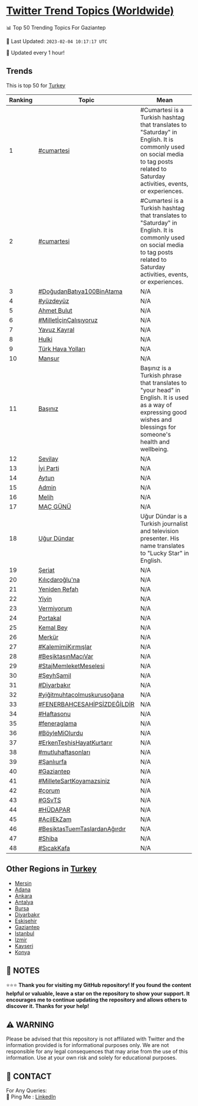 [Twitter Trend Topics (Worldwide)](https://github.com/ErcinDedeoglu/Twitter-Trend-Topics)
==========


📊 Top 50 Trending Topics For Gaziantep

📆 Last Updated: `2023-02-04 10:17:17 UTC`

🔧 Updated every 1 hour!


## Trends

This is top 50 for [Turkey](</Turkey>)

| Ranking | Topic | Mean |
| ------- | ------------ | ------------ |
| 1 | [#cumartesi](http://twitter.com/search?q=%23cumartesi) | #Cumartesi is a Turkish hashtag that translates to "Saturday" in English. It is commonly used on social media to tag posts related to Saturday activities, events, or experiences. |
| 2 | [#cumartesi](http://twitter.com/search?q=%23cumartesi) | #Cumartesi is a Turkish hashtag that translates to "Saturday" in English. It is commonly used on social media to tag posts related to Saturday activities, events, or experiences. |
| 3 | [#DoğudanBatıya100BinAtama](http://twitter.com/search?q=%23Do%c4%9fudanBat%c4%b1ya100BinAtama) | N/A |
| 4 | [#yüzdeyüz](http://twitter.com/search?q=%23y%c3%bczdey%c3%bcz) | N/A |
| 5 | [Ahmet Bulut](http://twitter.com/search?q=Ahmet+Bulut) | N/A |
| 6 | [#MilletİçinÇalışıyoruz](http://twitter.com/search?q=%23Millet%c4%b0%c3%a7in%c3%87al%c4%b1%c5%9f%c4%b1yoruz) | N/A |
| 7 | [Yavuz Kayral](http://twitter.com/search?q=Yavuz+Kayral) | N/A |
| 8 | [Hulki](http://twitter.com/search?q=Hulki) | N/A |
| 9 | [Türk Hava Yolları](http://twitter.com/search?q=T%c3%bcrk+Hava+Yollar%c4%b1) | N/A |
| 10 | [Mansur](http://twitter.com/search?q=Mansur) | N/A |
| 11 | [Başınız](http://twitter.com/search?q=Ba%c5%9f%c4%b1n%c4%b1z) | Başınız is a Turkish phrase that translates to "your head" in English. It is used as a way of expressing good wishes and blessings for someone's health and wellbeing. |
| 12 | [Sevilay](http://twitter.com/search?q=Sevilay) | N/A |
| 13 | [İyi Parti](http://twitter.com/search?q=%c4%b0yi+Parti) | N/A |
| 14 | [Aytun](http://twitter.com/search?q=Aytun) | N/A |
| 15 | [Admin](http://twitter.com/search?q=Admin) | N/A |
| 16 | [Melih](http://twitter.com/search?q=Melih) | N/A |
| 17 | [MAÇ GÜNÜ](http://twitter.com/search?q=MA%c3%87+G%c3%9cN%c3%9c) | N/A |
| 18 | [Uğur Dündar](http://twitter.com/search?q=U%c4%9fur+D%c3%bcndar) | Uğur Dündar is a Turkish journalist and television presenter. His name translates to "Lucky Star" in English. |
| 19 | [Şeriat](http://twitter.com/search?q=%c5%9eeriat) | N/A |
| 20 | [Kılıçdaroğlu'na](http://twitter.com/search?q=K%c4%b1l%c4%b1%c3%a7daro%c4%9flu%27na) | N/A |
| 21 | [Yeniden Refah](http://twitter.com/search?q=Yeniden+Refah) | N/A |
| 22 | [Yiyin](http://twitter.com/search?q=Yiyin) | N/A |
| 23 | [Vermiyorum](http://twitter.com/search?q=Vermiyorum) | N/A |
| 24 | [Portakal](http://twitter.com/search?q=Portakal) | N/A |
| 25 | [Kemal Bey](http://twitter.com/search?q=Kemal+Bey) | N/A |
| 26 | [Merkür](http://twitter.com/search?q=Merk%c3%bcr) | N/A |
| 27 | [#KalemimiKırmışlar](http://twitter.com/search?q=%23KalemimiK%c4%b1rm%c4%b1%c5%9flar) | N/A |
| 28 | [#BeşiktaşınMaçıVar](http://twitter.com/search?q=%23Be%c5%9fikta%c5%9f%c4%b1nMa%c3%a7%c4%b1Var) | N/A |
| 29 | [#StajMemleketMeselesi](http://twitter.com/search?q=%23StajMemleketMeselesi) | N/A |
| 30 | [#ŞeyhŞamil](http://twitter.com/search?q=%23%c5%9eeyh%c5%9eamil) | N/A |
| 31 | [#Diyarbakır](http://twitter.com/search?q=%23Diyarbak%c4%b1r) | N/A |
| 32 | [#yiğitmuhtaçolmuşkurusoğana](http://twitter.com/search?q=%23yi%c4%9fitmuhta%c3%a7olmu%c5%9fkuruso%c4%9fana) | N/A |
| 33 | [#FENERBAHCESAHİPSİZDEĞİLDİR](http://twitter.com/search?q=%23FENERBAHCESAH%c4%b0PS%c4%b0ZDE%c4%9e%c4%b0LD%c4%b0R) | N/A |
| 34 | [#Haftasonu](http://twitter.com/search?q=%23Haftasonu) | N/A |
| 35 | [#feneraglama](http://twitter.com/search?q=%23feneraglama) | N/A |
| 36 | [#BöyleMiOlurdu](http://twitter.com/search?q=%23B%c3%b6yleMiOlurdu) | N/A |
| 37 | [#ErkenTeşhisHayatKurtarır](http://twitter.com/search?q=%23ErkenTe%c5%9fhisHayatKurtar%c4%b1r) | N/A |
| 38 | [#mutluhaftasonları](http://twitter.com/search?q=%23mutluhaftasonlar%c4%b1) | N/A |
| 39 | [#Şanlıurfa](http://twitter.com/search?q=%23%c5%9eanl%c4%b1urfa) | N/A |
| 40 | [#Gaziantep](http://twitter.com/search?q=%23Gaziantep) | N/A |
| 41 | [#MilleteSartKoyamazsiniz](http://twitter.com/search?q=%23MilleteSartKoyamazsiniz) | N/A |
| 42 | [#çorum](http://twitter.com/search?q=%23%c3%a7orum) | N/A |
| 43 | [#GSvTS](http://twitter.com/search?q=%23GSvTS) | N/A |
| 44 | [#HÜDAPAR](http://twitter.com/search?q=%23H%c3%9cDAPAR) | N/A |
| 45 | [#AcilEkZam](http://twitter.com/search?q=%23AcilEkZam) | N/A |
| 46 | [#BesiktasTuemTaslardanAğırdır](http://twitter.com/search?q=%23BesiktasTuemTaslardanA%c4%9f%c4%b1rd%c4%b1r) | N/A |
| 47 | [#Shiba](http://twitter.com/search?q=%23Shiba) | N/A |
| 48 | [#SıcakKafa](http://twitter.com/search?q=%23S%c4%b1cakKafa) | N/A |



## Other Regions in [Turkey](</Turkey>)

* [Mersin](</Turkey/Mersin.md>)
* [Adana](</Turkey/Adana.md>)
* [Ankara](</Turkey/Ankara.md>)
* [Antalya](</Turkey/Antalya.md>)
* [Bursa](</Turkey/Bursa.md>)
* [Diyarbakır](</Turkey/Diyarbakır.md>)
* [Eskişehir](</Turkey/Eskişehir.md>)
* [Gaziantep](</Turkey/Gaziantep.md>)
* [Istanbul](</Turkey/Istanbul.md>)
* [Izmir](</Turkey/Izmir.md>)
* [Kayseri](</Turkey/Kayseri.md>)
* [Konya](</Turkey/Konya.md>)



## 📝 NOTES

⭐⭐⭐ **Thank you for visiting my GitHub repository! If you found the content helpful or valuable, leave a star on the repository to show your support. It encourages me to continue updating the repository and allows others to discover it. Thanks for your help!**


## ⚠️ WARNING

Please be advised that this repository is not affiliated with Twitter and the information provided is for informational purposes only. We are not responsible for any legal consequences that may arise from the use of this information. Use at your own risk and solely for educational purposes.


## 📨 CONTACT

 For Any Queries:  
            🏓 Ping Me : [LinkedIn](https://www.linkedin.com/in/ercindedeoglu/)

